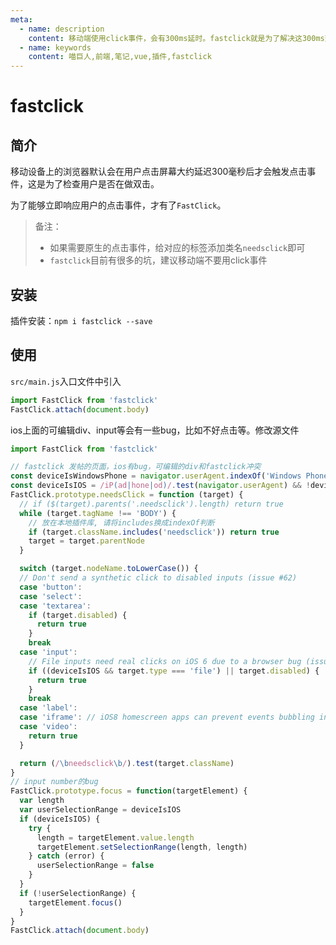 ```yaml
---
meta:
  - name: description
    content: 移动端使用click事件，会有300ms延时。fastclick就是为了解决这300ms延时的插件
  - name: keywords
    content: 喵巨人,前端,笔记,vue,插件,fastclick
---
```


# fastclick

## 简介
移动设备上的浏览器默认会在用户点击屏幕大约延迟300毫秒后才会触发点击事件，这是为了检查用户是否在做双击。

为了能够立即响应用户的点击事件，才有了`FastClick`。

> 备注：
>- 如果需要原生的点击事件，给对应的标签添加类名`needsclick`即可
>- `fastclick`目前有很多的坑，建议移动端不要用click事件

## 安装
插件安装：`npm i fastclick --save`

## 使用

`src/main.js`入口文件中引入

```javascript
import FastClick from 'fastclick'
FastClick.attach(document.body)
```

ios上面的可编辑div、input等会有一些bug，比如不好点击等。修改源文件

```javascript
import FastClick from 'fastclick'

// fastclick 发帖的页面，ios有bug，可编辑的div和fastclick冲突
const deviceIsWindowsPhone = navigator.userAgent.indexOf('Windows Phone') >= 0
const deviceIsIOS = /iP(ad|hone|od)/.test(navigator.userAgent) && !deviceIsWindowsPhone
FastClick.prototype.needsClick = function (target) {
  // if ($(target).parents('.needsclick').length) return true
  while (target.tagName !== 'BODY') {
    // 放在本地插件库, 请将includes换成indexOf判断
    if (target.className.includes('needsclick')) return true
    target = target.parentNode
  }

  switch (target.nodeName.toLowerCase()) {
  // Don't send a synthetic click to disabled inputs (issue #62)
  case 'button':
  case 'select':
  case 'textarea':
    if (target.disabled) {
      return true
    }
    break
  case 'input':
    // File inputs need real clicks on iOS 6 due to a browser bug (issue #68)
    if ((deviceIsIOS && target.type === 'file') || target.disabled) {
      return true
    }
    break
  case 'label':
  case 'iframe': // iOS8 homescreen apps can prevent events bubbling into frames
  case 'video':
    return true
  }

  return (/\bneedsclick\b/).test(target.className)
}
// input number的bug
FastClick.prototype.focus = function(targetElement) {
  var length
  var userSelectionRange = deviceIsIOS
  if (deviceIsIOS) {
    try {
      length = targetElement.value.length
      targetElement.setSelectionRange(length, length)
    } catch (error) {
      userSelectionRange = false
    }
  }
  if (!userSelectionRange) {
    targetElement.focus()
  }
}
FastClick.attach(document.body)
```
